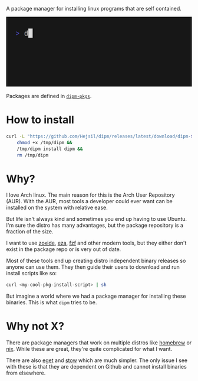 A package manager for installing linux programs that are self contained.

![readme.gif](./readme.gif)

Packages are defined in [`dipm-pkgs`](https://github.com/Hejsil/dipm-pkgs).

# How to install

```sh
curl -L "https://github.com/Hejsil/dipm/releases/latest/download/dipm-$(uname -m)-$(uname -s)-musl" > /tmp/dipm &&
    chmod +x /tmp/dipm &&
    /tmp/dipm install dipm &&
    rm /tmp/dipm
```

# Why?

I love Arch linux. The main reason for this is the Arch User Repository (AUR). With the AUR, most
tools a developer could ever want can be installed on the system with relative ease.

But life isn't always kind and sometimes you end up having to use Ubuntu. I'm sure the distro has
many advantages, but the package repository is a fraction of the size.

I want to use [zoxide](https://github.com/ajeetdsouza/zoxide),
[eza](https://github.com/eza-community/eza), [fzf](https://github.com/junegunn/fzf) and other modern
tools, but they either don't exist in the package repo or is very out of date.

Most of these tools end up creating distro independent binary releases so anyone can use them. They
then guide their users to download and run install scripts like so:

```sh
curl <my-cool-pkg-install-script> | sh
```

But imagine a world where we had a package manager for installing these binaries. This is what
`dipm` tries to be.

# Why not X?

There are package managers that work on multiple distros like [homebrew](https://brew.sh/) or
[nix](https://nixos.org/). While these are great, they're quite complicated for what I want.

There are also [eget](https://github.com/zyedidia/eget) and
[stow](https://github.com/marwanhawari/stew) which are much simpler. The only issue I see with these
is that they are dependent on Github and cannot install binaries from elsewhere.
